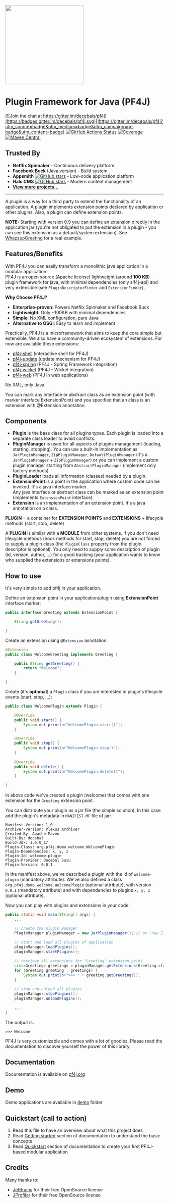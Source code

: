 <img src="pf4j-logo.svg" width="250"/>

Plugin Framework for Java (PF4J)
=====================
[![Join the chat at https://gitter.im/decebals/pf4j](https://badges.gitter.im/decebals/pf4j.svg)](https://gitter.im/decebals/pf4j?utm_source=badge&utm_medium=badge&utm_campaign=pr-badge&utm_content=badge)
[![GitHub Actions Status](https://github.com/pf4j/pf4j/actions/workflows/build.yml/badge.svg)](https://github.com/pf4j/pf4j/actions/workflows/build.yml)
[![Coverage](https://sonarcloud.io/api/project_badges/measure?project=pf4j_pf4j&metric=coverage)](https://sonarcloud.io/summary/new_code?id=pf4j_pf4j)
[![Maven Central](http://img.shields.io/maven-central/v/org.pf4j/pf4j.svg)](http://search.maven.org/#search|ga|1|pf4j)

## Trusted By

- **Netflix Spinnaker** - Continuous delivery platform  
- **Facebook Buck** (Java version) - Build system  
- **Appsmith** [![GitHub stars](https://img.shields.io/github/stars/appsmithorg/appsmith.svg)](https://github.com/appsmithorg/appsmith) - Low-code application platform
- **Halo CMS** [![GitHub stars](https://img.shields.io/github/stars/halo-dev/halo.svg)](https://github.com/halo-dev/halo) - Modern content management  
- **[View more projects...](https://github.com/pf4j/pf4j/issues/173)**

---

A plugin is a way for a third party to extend the functionality of an application. A plugin implements extension points
declared by application or other plugins. Also, a plugin can define extension points.  

**NOTE:** Starting with version 0.9 you can define an extension directly in the application jar (you're not obligated to put the extension in a plugin - you can see this extension as a default/system extension). See [WhazzupGreeting](https://github.com/pf4j/pf4j/blob/master/demo/gradle/app/src/main/java/org/pf4j/demo/WhazzupGreeting.java) for a real example.  

Features/Benefits
-------------------
With PF4J you can easily transform a monolithic java application in a modular application.  
PF4J is an open source (Apache license) lightweight (around __100 KB__) plugin framework for java, with minimal dependencies (only slf4j-api) and very extensible (see `PluginDescriptorFinder` and `ExtensionFinder`).   

**Why Choose PF4J?**
- **Enterprise-proven**: Powers Netflix Spinnaker and Facebook Buck
- **Lightweight**: Only ~100KB with minimal dependencies
- **Simple**: No XML configuration, pure Java
- **Alternative to OSGi**: Easy to learn and implement

Practically, PF4J is a microframework that aims to keep the core simple but extensible. We also have a community-driven ecosystem of extensions.
For now are available these extensions:
- [pf4j-shell](https://github.com/pf4j/pf4j-shell) (interactive shell for PF4J)
- [pf4j-update](https://github.com/pf4j/pf4j-update) (update mechanism for PF4J)
- [pf4j-spring](https://github.com/pf4j/pf4j-spring) (PF4J - Spring Framework integration)
- [pf4j-wicket](https://github.com/pf4j/pf4j-wicket) (PF4J - Wicket integration)
- [pf4j-web](https://github.com/pf4j/pf4j-web) (PF4J in web applications)

No XML, only Java.

You can mark any interface or abstract class as an extension point (with marker interface ExtensionPoint) and you specified that an class is an extension with @Extension annotation.

Components
-------------------
- **Plugin** is the base class for all plugins types. Each plugin is loaded into a separate class loader to avoid conflicts.
- **PluginManager** is used for all aspects of plugins management (loading, starting, stopping). You can use a built-in implementation as `JarPluginManager`, `ZipPluginManager`, `DefaultPluginManager` (it's a `JarPluginManager` + `ZipPluginManager`) or you can implement a custom plugin manager starting from `AbstractPluginManager` (implement only factory methods).
- **PluginLoader** loads all information (classes) needed by a plugin.
- **ExtensionPoint** is a point in the application where custom code can be invoked. It's a java interface marker.   
Any java interface or abstract class can be marked as an extension point (implements `ExtensionPoint` interface).
- **Extension** is an implementation of an extension point. It's a java annotation on a class.

**PLUGIN** = a container for **EXTENSION POINTS** and **EXTENSIONS** + lifecycle methods (start, stop, delete)

A **PLUGIN** is similar with a **MODULE** from other systems. If you don't need lifecycle methods (hook methods for start, stop, delete) you are not forced to supply a plugin class (the `PluginClass` property from the plugin descriptor is optional). You only need to supply some description of plugin (id, version, author, ...) for a good tracking (your application wants to know who supplied the extensions or extensions points).

How to use
-------------------
It's very simple to add pf4j in your application.

Define an extension point in your application/plugin using **ExtensionPoint** interface marker:

```java
public interface Greeting extends ExtensionPoint {

    String getGreeting();

}
```

Create an extension using `@Extension` annotation:
 
```java
@Extension
public class WelcomeGreeting implements Greeting {

    public String getGreeting() {
        return "Welcome";
    }

}
```

Create (it's __optional__) a `Plugin` class if you are interested in plugin's lifecycle events (start, stop, ...):

```java
public class WelcomePlugin extends Plugin {

    @Override
    public void start() {
        System.out.println("WelcomePlugin.start()");
    }

    @Override
    public void stop() {
        System.out.println("WelcomePlugin.stop()");
    }
    
    @Override
    public void delete() {
        System.out.println("WelcomePlugin.delete()");
    }
    
}
```

In above code we've created a plugin (welcome) that comes with one extension for the `Greeting` extension point.

You can distribute your plugin as a jar file (the simple solution). In this case add the plugin's metadata in `MANIFEST.MF` file of jar:

```
Manifest-Version: 1.0
Archiver-Version: Plexus Archiver
Created-By: Apache Maven
Built-By: decebal
Build-Jdk: 1.6.0_17
Plugin-Class: org.pf4j.demo.welcome.WelcomePlugin
Plugin-Dependencies: x, y, z
Plugin-Id: welcome-plugin
Plugin-Provider: Decebal Suiu
Plugin-Version: 0.0.1
```

In the manifest above, we've described a plugin with the id of `welcome-plugin` (mandatory attribute). We've also defined a class `org.pf4j.demo.welcome.WelcomePlugin` (optional attribute), with version `0.0.1` (mandatory attribute) and with dependencies to plugins `x, y, z` (optional attribute).

Now you can play with plugins and extensions in your code:

```java
public static void main(String[] args) {
    ...

    // create the plugin manager
    PluginManager pluginManager = new JarPluginManager(); // or "new ZipPluginManager() / new DefaultPluginManager()"
    
    // start and load all plugins of application
    pluginManager.loadPlugins();
    pluginManager.startPlugins();

    // retrieve all extensions for "Greeting" extension point
    List<Greeting> greetings = pluginManager.getExtensions(Greeting.class);
    for (Greeting greeting : greetings) {
        System.out.println(">>> " + greeting.getGreeting());
    }
    
    // stop and unload all plugins
    pluginManager.stopPlugins();
    pluginManager.unloadPlugins();
    
    ...
}
```

The output is:

```
>>> Welcome
```

PF4J is very customizable and comes with a lot of goodies. Please read the documentation to discover yourself the power of this library.

Documentation
---------------
Documentation is available on [pf4j.org](http://pf4j.org)

Demo
---------------
Demo applications are available in [demo](https://github.com/pf4j/pf4j/tree/master/demo) folder

Quickstart (call to action)
---------------
1. Read this file to have an overview about what this project does
2. Read [Getting started](https://pf4j.org/doc/getting-started.html) section of documentation to understand the basic concepts
3. Read [Quickstart](https://pf4j.org/dev/quickstart.html) section of documentation to create your first PF4J-based modular application

Credits
-------
Many thanks to:
* [JetBrains](https://www.jetbrains.com) for their free OpenSource license
* [JProfiler](https://www.ej-technologies.com/jprofiler) for their free OpenSource license